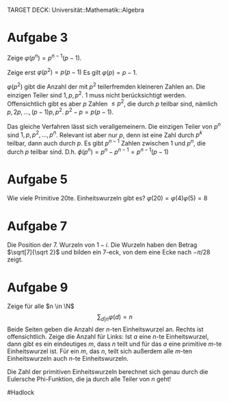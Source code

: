 TARGET DECK: Universität::Mathematik::Algebra


$\newcommand{\Q}{\mathbb Q}$
$\newcommand{\R}{\mathbb R}$
$\newcommand{\C}{\mathbb C}$
$\newcommand{\F}{\mathbb F}$
$\newcommand{\Z}{\mathbb Z}$
$\newcommand{\N}{\mathbb N}$
$\newcommand{\a}{\alpha}$


# Aufgabe 3
Zeige $\varphi(p^n) = p^{n-1}(p-1)$.

Zeige erst $\varphi(p^2) = p(p-1)$
Es gilt $\varphi(p) = p-1$. 

$\varphi(p^2)$ gibt die Anzahl der mit $p^2$ teilerfremden kleineren Zahlen an. Die einzigen Teiler sind $1, p, p^2$.
1 muss nicht berücksichtigt werden. Offensichtlich gibt es aber $p$ Zahlen $\leq p^2$, die durch $p$ teilbar sind, nämlich $p, 2p, ..., (p-1)p, p^2$.
$p^2-p = p(p-1)$.

Das gleiche Verfahren lässt sich verallgemeinern.
Die einzigen Teiler von $p^n$ sind $1, p, p^2, ..., p^n$. Relevant ist aber nur $p$, denn ist eine Zahl durch $p^k$ teilbar, dann auch durch $p$.
Es gibt $p^{n-1}$ Zahlen zwischen $1$ und $p^n$, die durch $p$ teilbar sind.
D.h. $\phi(p^n) = p^n-p^{n-1} = p^{n-1}(p-1)$

 # Aufgabe 5
Wie viele Primitive 20te. Einheitswurzeln gibt es?
 $\varphi(20) = \varphi(4)\varphi(5) = 8$

# Aufgabe 7
Die Position der 7. Wurzeln von $1-i$.
Die Wurzeln haben den Betrag $\sqrt[7]{\sqrt 2}$ und bilden ein 7-eck, von dem eine Ecke nach $-\pi/28$ zeigt.

# Aufgabe 9
Zeige für alle $n \in \N$
$$\sum_{d|n} \varphi(d) = n$$
Beide Seiten geben die Anzahl der $n$-ten Einheitswurzel an.
Rechts ist offensichtlich. Zeige die Anzahl für Links:
Ist $a$ eine $n$-te Einheitswurzel, dann gibt es ein eindeutiges $m$, dass $n$ teilt und für das $a$ eine primitive $m$-te Einheitswurzel ist.
Für ein $m$, das $n$, teilt sich außerdem alle $m$-ten Einheitswurzeln auch $n$-te Einheitswurzeln.

Die Zahl der primitiven Einheitswurzeln berechnet sich genau durch die Eulersche Phi-Funktion, die ja durch alle Teiler von $n$ geht!









#Hadlock 